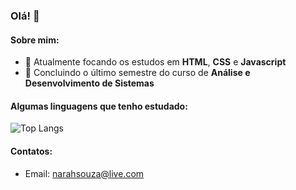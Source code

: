 ### Olá! 👋

#### Sobre mim:

- 🔭 Atualmente focando os estudos em **HTML**, **CSS** e **Javascript**
- 🌱 Concluindo o último semestre do curso de **Análise e Desenvolvimento de Sistemas**

#### Algumas linguagens que tenho estudado:
![Top Langs](https://github-readme-stats.vercel.app/api/top-langs/?username=narahsouza&layout=compact)

#### Contatos:

- Email: [narahsouza@live.com](mailto:narahsouza@live.com)
